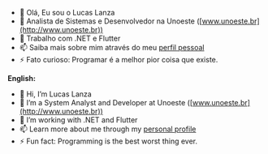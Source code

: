 
- 👋 Olá, Eu sou o Lucas Lanza  
- 👀 Analista de Sistemas e Desenvolvedor na Unoeste ([www.unoeste.br](http://www.unoeste.br))  
- 🌱 Trabalho com .NET e Flutter  
- 📫 Saiba mais sobre mim através do meu [perfil pessoal](https://github.com/lucasalanza)  
- ⚡ Fato curioso: Programar é a melhor pior coisa que existe.  


**English:**

- 👋 Hi, I’m Lucas Lanza  
- 👀 I’m a System Analyst and Developer at Unoeste ([www.unoeste.br](http://www.unoeste.br))  
- 🌱 I’m working with .NET and Flutter  
- 📫 Learn more about me through my [personal profile](https://github.com/lucasalanza)  
- ⚡ Fun fact: Programming is the best worst thing ever.  
